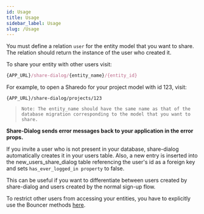 ```yaml
---
id: Usage
title: Usage
sidebar_label: Usage
slug: /Usage
---
```


You must define a relation `user` for the entity model that you want to share. The relation should return the instance of the user who created it.

To share your entity with other users visit:

```jsx
{APP_URL}/share-dialog/{entity_name}/{entity_id}
```

For example, to open a Sharedo for your project model with id 123, visit:

```
{APP_URL}/share-dialog/projects/123
```

> `Note: The entity_name should have the same name as that of the database migration corresponding to the model that you want to share.`

**Share-Dialog sends error messages back to your application in the error props.**

If you invite a user who is not present in your database, share-dialog automatically creates it in your users table. Also, a new entry is inserted into the new_users_share_dialog table referencing the user's id as a foreign key and sets `has_ever_logged_in property` to false.

This can be useful if you want to differentiate between users created by share-dialog and users created by the normal sign-up flow.

To restrict other users from accessing your entities, you have to explicitly use the Bouncer methods [here](https://github.com/JosephSilber/bouncer#cheat-sheet).
